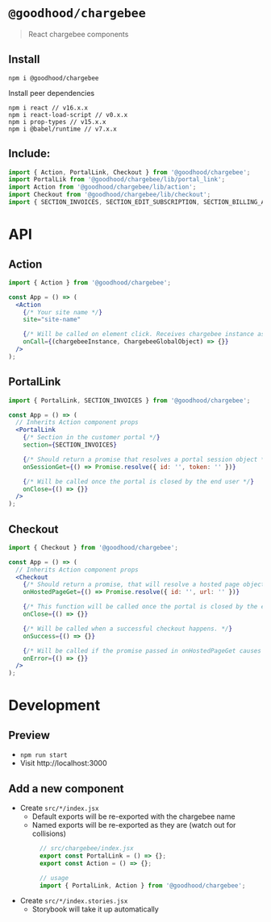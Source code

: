 # `@goodhood/chargebee`

> React chargebee components

## Install

```
npm i @goodhood/chargebee
```

Install peer dependencies
```
npm i react // v16.x.x
npm i react-load-script // v0.x.x
npm i prop-types // v15.x.x
npm i @babel/runtime // v7.x.x
```

## Include:

```js
import { Action, PortalLink, Checkout } from '@goodhood/chargebee';
import PortalLik from '@goodhood/chargebee/lib/portal_link';
import Action from '@goodhood/chargebee/lib/action';
import Checkout from '@goodhood/chargebee/lib/checkout';
import { SECTION_INVOICES, SECTION_EDIT_SUBSCRIPTION, SECTION_BILLING_ADDRESS } from '@goodhood/chargebee/lib/constants';
```

# API

## Action
```jsx
import { Action } from '@goodhood/chargebee';

const App = () => (
  <Action
    {/* Your site name */}
    site="site-name"

    {/* Will be called on element click. Receives chargebee instance as an argument */}
    onCall={(chargebeeInstance, ChargebeeGlobalObject) => {}}
  />
);
```

## PortalLink
```jsx
import { PortalLink, SECTION_INVOICES } from '@goodhood/chargebee';

const App = () => (
  // Inherits Action component props
  <PortalLink
    {/* Section in the customer portal */}
    section={SECTION_INVOICES}

    {/* Should return a promise that resolves a portal session object */}
    onSessionGet={() => Promise.resolve({ id: '', token: '' })}

    {/* Will be called once the portal is closed by the end user */}
    onClose={() => {}}
  />
);
```

## Checkout
```jsx
import { Checkout } from '@goodhood/chargebee';

const App = () => (
  // Inherits Action component props
  <Checkout
    {/* Should return a promise, that will resolve a hosted page object */}
    onHostedPageGet={() => Promise.resolve({ id: '', url: '' })}

    {/* This function will be called once the portal is closed by the end user */}
    onClose={() => {}}

    {/* Will be called when a successful checkout happens. */}
    onSuccess={() => {}}

    {/* Will be called if the promise passed in onHostedPageGet causes an error */}
    onError={() => {}}
  />
);
```

# Development

## Preview

- `npm run start`
- Visit http://localhost:3000

## Add a new component

- Create `src/*/index.jsx`
  - Default exports will be re-exported with the chargebee name
  - Named exports will be re-exported as they are (watch out for collisions)
    ```js
      // src/chargebee/index.jsx
      export const PortalLink = () => {};
      export const Action = () => {};

      // usage
      import { PortalLink, Action } from '@goodhood/chargebee';
    ```
- Create `src/*/index.stories.jsx`
  - Storybook will take it up automatically
